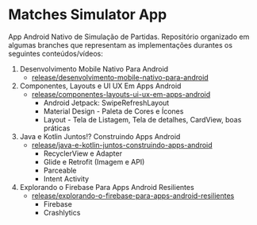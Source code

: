 # Matches Simulator App

App Android Nativo de Simulação de Partidas. Repositório organizado em algumas branches que representam as implementações durantes os seguintes conteúdos/vídeos:

1. Desenvolvimento Mobile Nativo Para Android
    - [release/desenvolvimento-mobile-nativo-para-android](https://github.com/Drlazinho/matches-simulator-app/tree/release/desenvolvimento-mobile-nativo-para-android) 
2. Componentes, Layouts e UI UX Em Apps Android
    - [release/componentes-layouts-ui-ux-em-apps-android](https://github.com/Drlazinho/matches-simulator-app/tree/release/componentes-layouts-ui-ux-em-apps-android)
         - Android Jetpack: SwipeRefreshLayout
         - Material Design - Paleta de Cores e Ícones
         - Layout - Tela de Listagem, Tela de detalhes, CardView, boas práticas
3. Java e Kotlin Juntos!? Construindo Apps Android
   - [release/java-e-kotlin-juntos-construindo-apps-android](https://github.com/Drlazinho/matches-simulator-app/tree/release/java-e-kotlin-juntos-construindo-apps-android)
        - RecyclerView e Adapter
        - Glide e Retrofit (Imagem e API)
        - Parceable
        - Intent Activity
4. Explorando o Firebase Para Apps Android Resilientes
    - [release/explorando-o-firebase-para-apps-android-resilientes](https://github.com/Drlazinho/matches-simulator-app/tree/release/explorando-o-firebase-para-apps-android-resilientes)
        - Firebase
        - Crashlytics   
